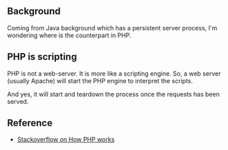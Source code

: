 ## Background

Coming from Java background which has a persistent server process, I'm wondering where is the counterpart in PHP.

## PHP is scripting

PHP is not a web-server.
It is more like a scripting engine.
So, a web server (usually Apache) will start the PHP engine to interpret the scripts.

And yes, it will start and teardown the process once the requests has been served.

## Reference

* [Stackoverflow on How PHP works](https://stackoverflow.com/a/24797680/851118)